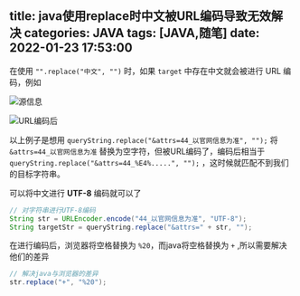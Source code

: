 title: java使用replace时中文被URL编码导致无效解决
categories: JAVA
tags: [JAVA,随笔]
date: 2022-01-23 17:53:00
---
在使用 `"".replace("中文", "")` 时，如果 `target` 中存在中文就会被进行 URL 编码，例如

![源信息](http://qiniu-note-image.ctong.top/note/images/202201231739592.png)

![URL编码后](http://qiniu-note-image.ctong.top/note/images/202201231739458.png)

以上例子是想用 `queryString.replace("&attrs=44_以官网信息为准", "");` 将 `&attrs=44_以官网信息为准` 替换为空字符，但被URL编码了，编码后相当于 ` queryString.replace("&attrs=44_%E4%.....", "");` ，这时候就匹配不到我们的目标字符串。

可以将中文进行 **UTF-8** 编码就可以了

```java
// 对字符串进行UTF-8编码
String str = URLEncoder.encode("44_以官网信息为准", "UTF-8");
String targetStr = queryString.replace("&attrs=" + str, "");
```

在进行编码后，浏览器将空格替换为 `%20`，而java将空格替换为 `+` ,所以需要解决他们的差异

```java
// 解决java与浏览器的差异
str.replace("+", "%20");
```
